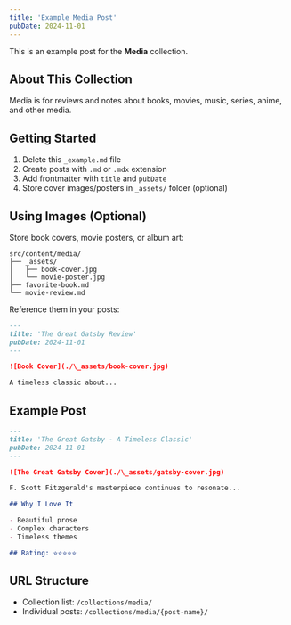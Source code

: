 ```yaml
---
title: 'Example Media Post'
pubDate: 2024-11-01
---
```


This is an example post for the **Media** collection.

## About This Collection

Media is for reviews and notes about books, movies, music, series, anime, and other media.

## Getting Started

1. Delete this `_example.md` file
2. Create posts with `.md` or `.mdx` extension
3. Add frontmatter with `title` and `pubDate`
4. Store cover images/posters in `_assets/` folder (optional)

## Using Images (Optional)

Store book covers, movie posters, or album art:

```
src/content/media/
├── _assets/
│   ├── book-cover.jpg
│   └── movie-poster.jpg
├── favorite-book.md
└── movie-review.md
```

Reference them in your posts:

```markdown
---
title: 'The Great Gatsby Review'
pubDate: 2024-11-01
---

![Book Cover](./\_assets/book-cover.jpg)

A timeless classic about...
```

## Example Post

```markdown
---
title: 'The Great Gatsby - A Timeless Classic'
pubDate: 2024-11-01
---

![The Great Gatsby Cover](./\_assets/gatsby-cover.jpg)

F. Scott Fitzgerald's masterpiece continues to resonate...

## Why I Love It

- Beautiful prose
- Complex characters
- Timeless themes

## Rating: ⭐⭐⭐⭐⭐
```

## URL Structure

- Collection list: `/collections/media/`
- Individual posts: `/collections/media/{post-name}/`
